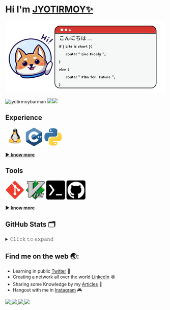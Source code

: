 # Hi I'm [JYOTIRMOY✨](https://linktr.ee/jyotirmoybarman)
<img src="pic/banner.png">
<p align="left"> <img src="https://komarev.com/ghpvc/?username=jyotirmoybarman&label=Views&color=blue&style=plastic" alt="jyotirmoybarman" /> <img src="https://img.shields.io/github/followers/jyotirmoybarman?logo=github&style=plastic"><a href="https://instagram.com/jyotirmoy_barman_"><img src="https://img.shields.io/badge/Instagram-jyotirmoy__barman__-blue?logo=instagram&logoColor=white&style=plastic"></a><br/> </p>


## Experience 
<img src="pic/linux.png" width=60px height=60px><img src="pic/Cpp.png" width=60px height=60px><img src="pic/python.png" width=60px height=60px>

<b>[▶️ know more](Experience.md)</b>

## Tools
<img src="pic/git.png" width=60px height=60px> <img src="pic/vim.png" width=60px height=60px> <img src="pic/termux.png" width=60px height=60px> <img src="pic/GitHub.png" width=60px height=60px>

<b>[▶️ know more](Experience.md)</b>

## GitHub Stats 🗂️
<details>
<summary>  𝙲𝚕𝚒𝚌𝚔 𝚝𝚘 𝚎𝚡𝚙𝚊𝚗𝚍 </summary>
<img src="https://github-readme-stats.vercel.app/api?username=jyotirmoybarman&show_icons=true&theme=light&line_height=30">
<img src="https://github-readme-stats.vercel.app/api/top-langs/?username=jyotirmoybarman&theme=light&hide_langs_below=1">
</details>

## Find me on the web 🌏:
- Learning in public [Twitter](https://twitter.com/j_barman_?s=08) 🎥
- Creating a network all over the world [LinkedIn](https://www.linkedin.com/in/jyotirmoy-barman-275018203) 🕸️
- Sharing some Knowledge by my [Articles](https://jyotirmoy.hashnode.dev/) 📰
- Hangout with me in [Instagram](https://instagram.com/jyotirmoy_barman_) 🎮
<a href="https://github.com/jyotirmoybarman/">
        <img src="https://img.shields.io/badge/-_jyotirmoybarman_-grey?style=plastic&logo=github">
</a>
<a href="https://instagram.com/jyotirmoy_barman_">
        <img src="https://img.shields.io/badge/-_jyotirmoy__barman__-red?style=plastic&logo=instagram&logoColor=white">
</a>
<a href="https://www.linkedin.com/in/jyotirmoy-barman-275018203">
        <img src="https://img.shields.io/badge/-_Jyotirmoy_Barman_-blue?style=plastic&logo=linkedin">
</a>
<a href="https://linktr.ee/jyotirmoybarman">
        <img src="https://img.shields.io/badge/-_jyotirmoybarman_-purple?style=plastic&logo=linktree">
</a>
